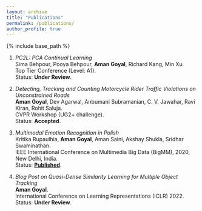 ```yaml
---
layout: archive
title: "Publications"
permalink: /publications/
author_profile: true
---
```

{% include base_path %}
1.  *PC2L: PCA Continual Learning* <br>
Sima Behpour, Pooya Behpour, **Aman Goyal**, Richard Kang, Min Xu.<br>
Top Tier Conference (Level: A1).<br>
Status: **Under Review**.

1.  *Detecting, Tracking and Counting Motorcycle Rider Traffic Violations on Unconstrained Roads* <br>
**Aman Goyal**, Dev Agarwal, Anbumani Subramanian, C. V. Jawahar, Ravi Kiran, Rohit Saluja.<br>
CVPR Workshop (UG2+ challenge).<br>
Status: **Accepted**. 

1.  *Multimodal Emotion Recognition in Polish* <br>
Kritika Rupaulhia, **Aman Goyal**, Aman Saini, Akshay Shukla, Sridhar Swaminathan.<br>
IEEE International Conference on Multimedia Big Data (BigMM), 2020, New Delhi, India. <br>
Status: [**Published**](https://ieeexplore.ieee.org/document/9232578). 

1.  *Blog Post on Quasi-Dense Similarity Learning for Multiple Object Tracking* <br>
**Aman Goyal**. <br>
International Conference on Learning Representations (ICLR) 2022. <br>
Status: **Under Review**. 

  
  
